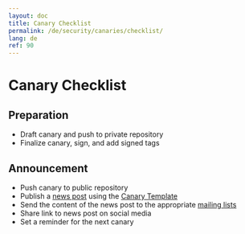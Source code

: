 ```yaml
---
layout: doc
title: Canary Checklist
permalink: /de/security/canaries/checklist/
lang: de
ref: 90
---
```


Canary Checklist
================

Preparation
-----------

 * Draft canary and push to private repository
 * Finalize canary, sign, and add signed tags
 
Announcement
------------

 * Push canary to public repository
 * Publish a [news post](/news/) using the [Canary Template](/security/canaries/template/)
 * Send the content of the news post to the appropriate [mailing lists](/de/support/) 
 * Share link to news post on social media
 * Set a reminder for the next canary

